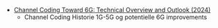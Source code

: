 - [Channel Coding Toward 6G: Technical Overview and Outlook (2024)](https://ieeexplore-ieee-org.zorac.aub.aau.dk/abstract/document/10502324)
	- Channel Coding Historie 1G-5G og potentielle 6G improvements